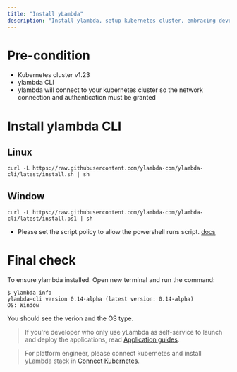 ```yaml
---
title: "Install yLambda"
description: "Install ylambda, setup kubernetes cluster, embracing devops"
---
```


# Pre-condition

* Kubernetes cluster v1.23
* ylambda CLI
* ylambda will connect to your kubernetes cluster so the network connection and authentication must be granted

# Install ylambda CLI

## Linux

```console
curl -L https://raw.githubusercontent.com/ylambda-com/ylambda-cli/latest/install.sh | sh
```

## Window

```console
curl -L https://raw.githubusercontent.com/ylambda-com/ylambda-cli/latest/install.ps1 | sh
```  
* Please set the script policy to allow the powershell runs script. [docs](https://learn.microsoft.com/en-us/powershell/module/microsoft.powershell.security/set-executionpolicy?view=powershell-7.2)

# Final check
To ensure ylambda installed. Open new terminal and run the command:
```console
$ ylambda info
ylambda-cli version 0.14-alpha (latest version: 0.14-alpha)
OS: Window
```

You should see the verion and the OS type.

> If you're developer who only use yLambda as self-service to launch and deploy the applications, read [Application guides](application-guides).  

> For platform engineer, please connect kubernetes and install yLambda stack in [Connect Kubernetes](connect-kubernetes).
